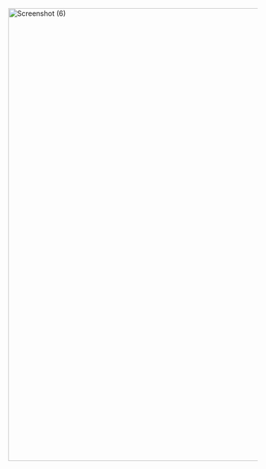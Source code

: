 <img width="1920" height="913" alt="Screenshot (6)" src="https://github.com/user-attachments/assets/d7af24b8-513c-4af3-adcb-f7a8d783d979" />
